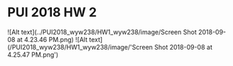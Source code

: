 # PUI 2018 HW 2

![Alt text](../PUI2018_wyw238/HW1_wyw238/image/Screen Shot 2018-09-08 at 4.23.46 PM.png)
![Alt text](/PUI2018_wyw238/HW1_wyw238/image/'Screen Shot 2018-09-08 at 4.25.47 PM.png')
